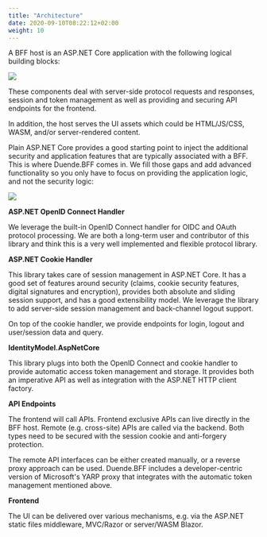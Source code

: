 ```yaml
---
title: "Architecture"
date: 2020-09-10T08:22:12+02:00
weight: 10
---
```


A BFF host is an ASP.NET Core application with the following logical building blocks:

![](../images/BFF_blocks.png?height=30pc)

These components deal with server-side protocol requests and responses, session and token management as well as providing and securing API endpoints for the frontend.

In addition, the host serves the UI assets which could be HTML/JS/CSS, WASM, and/or server-rendered content.

Plain ASP.NET Core provides a good starting point to inject the additional security and application features that are typically associated with a BFF. This is where Duende.BFF comes in. We fill those gaps and add advanced functionality so you only have to focus on providing the application logic, and not the security logic:

![](../images/DuendeBFF_blocks.png?height=30pc)

**ASP.NET OpenID Connect Handler**

We leverage the built-in OpenID Connect handler for OIDC and OAuth protocol processing. We are both a long-term user and contributor of this library and think this is a very well implemented and flexible protocol library.

**ASP.NET Cookie Handler**

This library takes care of session management in ASP.NET Core. It has a good set of features around security (claims, cookie security features, digital signatures and encryption), provides both absolute and sliding session support, and has a good extensibility model. We leverage the library to add server-side session management and back-channel logout support.

On top of the cookie handler, we provide endpoints for login, logout and user/session data and query.

**IdentityModel.AspNetCore**

This library plugs into both the OpenID Connect and cookie handler to provide automatic access token management and storage. It provides both an imperative API as well as integration with the ASP.NET HTTP client factory.

**API Endpoints**

The frontend will call APIs. Frontend exclusive APIs can live directly in the BFF host. Remote (e.g. cross-site) APIs are called via the backend. Both types need to be secured with the session cookie and anti-forgery protection.

The remote API interfaces can be either created manually, or a reverse proxy approach can be used. Duende.BFF includes a developer-centric version of Microsoft's YARP proxy that integrates with the automatic token management mentioned above.

**Frontend**

The UI can be delivered over various mechanisms, e.g. via the ASP.NET static files middleware, MVC/Razor or server/WASM Blazor.
